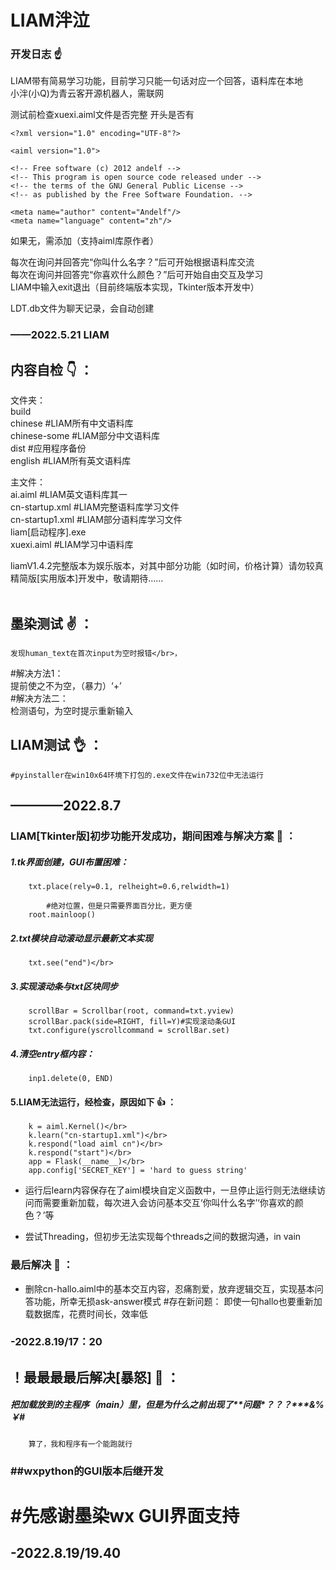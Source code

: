 # LIAM泮泣 
### 开发日志 :point_up: 

LIAM带有简易学习功能，目前学习只能一句话对应一个回答，语料库在本地</br>
小泮(小Q)为青云客开源机器人，需联网

测试前检查xuexi.aiml文件是否完整
开头是否有

    <?xml version="1.0" encoding="UTF-8"?>

    <aiml version="1.0">

    <!-- Free software (c) 2012 andelf -->
    <!-- This program is open source code released under -->
    <!-- the terms of the GNU General Public License -->
    <!-- as published by the Free Software Foundation. -->

    <meta name="author" content="Andelf"/>
    <meta name="language" content="zh"/>

如果无，需添加（支持aiml库原作者）


每次在询问并回答完“你叫什么名字？”后可开始根据语料库交流</br>
每次在询问并回答完“你喜欢什么颜色？”后可开始自由交互及学习</br>
LIAM中输入exit退出（目前终端版本实现，Tkinter版本开发中）

LDT.db文件为聊天记录，会自动创建



###   ——2022.5.21 LIAM 
## 内容自检 :point_down: ：

文件夹：</br>
build</br>
chinese #LIAM所有中文语料库</br>
chinese-some #LIAM部分中文语料库</br>
dist #应用程序备份</br>
english #LIAM所有英文语料库</br>

主文件：</br>
ai.aiml #LIAM英文语料库其一</br>
cn-startup.xml #LIAM完整语料库学习文件</br>
cn-startup1.xml #LIAM部分语料库学习文件</br>
liam[启动程序].exe</br>
xuexi.aiml #LIAM学习中语料库</br>


liamV1.4.2完整版本为娱乐版本，对其中部分功能（如时间，价格计算）请勿较真</br>
	精简版[实用版本]开发中，敬请期待……</br></br>
## 墨染测试 :v: ：</br>
	发现human_text在首次input为空时报错</br>，
#解决方法1：</br>
	提前使之不为空，（暴力）‘+’</br>
#解决方法二：</br>
	检测语句，为空时提示重新输入</br>
## LIAM测试 :ok_hand: ：
	#pyinstaller在win10x64环境下打包的.exe文件在win732位中无法运行
## ————2022.8.7




### LIAM[Tkinter版]初步功能开发成功，期间困难与解决方案 :raised_hands: ：
##### 1.tk界面创建，GUI布置困难： </br>
        txt.place(rely=0.1, relheight=0.6,relwidth=1)
        
            #绝对位置，但是只需要界面百分比，更方便
        root.mainloop()

##### 2.txt模块自动滚动显示最新文本实现</br>
        txt.see("end")</br>
##### 3.实现滚动条与txt区块同步</br>
        scrollBar = Scrollbar(root, command=txt.yview)
        scrollBar.pack(side=RIGHT, fill=Y)#实现滚动条GUI
        txt.configure(yscrollcommand = scrollBar.set)

##### 4.清空entry框内容：
        inp1.delete(0, END)
#### 5.LIAM无法运行，经检查，原因如下 :+1: ：</br>
        k = aiml.Kernel()</br>
        k.learn("cn-startup1.xml")</br>
        k.respond("load aiml cn")</br>
        k.respond("start")</br>
        app = Flask(__name__)</br>
        app.config['SECRET_KEY'] = 'hard to guess string'
* 运行后learn内容保存在了aiml模块自定义函数中，一旦停止运行则无法继续访问而需要重新加载，每次进入会访问基本交互‘你叫什么名字’‘你喜欢的颜色？’等

* 尝试Threading，但初步无法实现每个threads之间的数据沟通，in vain</br>
### 最后解决 :clap: ：
* 删除cn-hallo.aiml中的基本交互内容，忍痛割爱，放弃逻辑交互，实现基本问答功能，所幸无损ask-answer模式
#存在新问题：
即使一句hallo也要重新加载数据库，花费时间长，效率低   
### -2022.8.19/17：20

## ！最最最最后解决[暴怒] :facepunch: ：
##### 把*加*载*放*到*的*主*程*序（_main_）*里*，但*是*为*什*么之前*出*现*了**问*题*？*？*？***&%￥#
        算了，我和程序有一个能跑就行	
### ##wxpython的GUI版本后继开发
# #先感谢墨染wx GUI界面支持
## -2022.8.19/19.40





		


